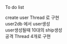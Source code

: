 To do list

create user Thread 로 구현<br>
user2db 에서 user생성<br>
user생성될때 10대의 ship생성<br>
공격 Thread 4개로 구현<br>
